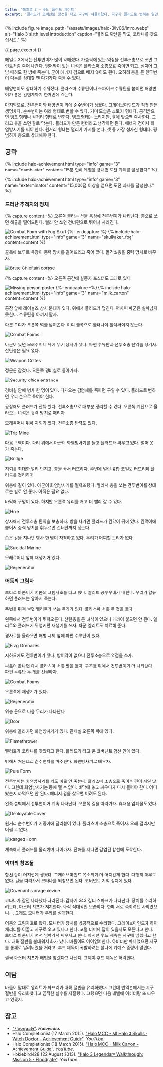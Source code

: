 ```yaml
---
title: '헤일로 3 — 06. 플러드 게이트'
excerpt: '플러드가 코버넌트 함선을 타고 지구에 쳐들어왔다. 지구가 플러드로 변하는 일만큼은 없어야 한다.'
---
```


{% include figure image_path="/assets/images/halo-3/lv06/intro.webp"
alt="Halo 3 sixth level introduction"
caption="플러드 확산을 막고, 코타나를 찾으십시오." %}

{{ page.excerpt }}

헤일로 3에서는 전투변이가 많이 약해졌다. 가슴팍에 있는 약점을 전투소총으로 쏘면 그런트처럼 죽어 나간다. 방어막이 있는 녀석은 플라스마 소총으로 죽이면 되고. 심지어 그냥 때려도 한 방에 죽는다. 굳이 에너지 검으로 베지 않아도 된다. 오히려 총을 든 전투변이 다수를 상대할 땐 다가가다 죽을 수 있다.

배양변이도 상대하기 쉬워졌다. 플라스마 수류탄이나 스파이크 수류탄을 붙이면 배양변이가 품은 감염체까지 한꺼번에 죽는다.

마지막으로, 전투변이와 배양변이 외에 순수변이가 생겼다. 그레이브마인드가 직접 만든 생명체다. 순수변이는 여러 형태로 변할 수 있다. 거미 모습은 스토커 형태다. 공격받으면 탱크 형태나 원거리 형태로 변한다. 탱크 형태는 느리지만, 팔에 맞으면 즉사한다. 그리고 총을 쏘면 팔로 막는다. 플러드가 만든 헌터라고 생각하면 된다. 에너지 검이나 화염방사기를 써야 한다. 원거리 형태는 멀리서 가시를 쏜다. 셋 중 가장 성가신 형태다. 평범하게 총으로 상대해야 한다.

## 공략

{% include halo-achievement.html type="info" game="3" name="dambuster"
content="15분 안에 레벨을 끝내면 도전 과제를 달성한다." %}

{% include halo-achievement.html type="info" game="3" name="exterminator"
content="15,000점 이상을 얻으면 도전 과제를 달성한다." %}

### 드러난 추적자의 정체

{% capture content -%}
오른쪽 불타는 건물 옥상에 전투변이가 나타난다. 총으로 쏘면 해골을 떨어뜨린다. 빨리 안 쏘면 건너편으로 뛰어서 사라진다.

![Combat Form with Fog Skull](/assets/images/halo-3/lv06/ch01/01-outside/combatform-skull.webp)
{%- endcapture %}
{% include halo-achievement.html type="info" game="3" name="skulltaker_fog" content=content %}

골목에 브루트 족장이 중력 망치를 떨어뜨리고 죽어 있다. 돌격소총을 중력 망치로 바꾸자.

![Brute Chieftain corpse](/assets/images/halo-3/lv06/ch01/01-outside/brute-chieftain-corpse.webp)

{% capture content -%}
오른쪽 공간에 실종자 포스터도 그대로 있다.

![Missing person poster](/assets/images/halo-3/lv06/ch01/01-outside/poster.webp)
{%- endcapture -%}
{% include halo-achievement.html type="info" game="3" name="milk_carton" content=content %}

공장 앞에 레이놀즈 상사 분대가 있다. 위에서 플러드가 덮친다. 어차피 아군은 살아남지 못한다. 수류탄을 아끼지 말자.

다른 무리가 오른쪽 벽을 넘어온다. 미리 골목으로 물러나야 둘러싸이지 않는다.

![Combat Forms](/assets/images/halo-3/lv06/ch01/01-outside/combatform.webp)

아군이 있던 모래주머니 뒤에 무기 상자가 있다. 파편 수류탄과 전투소총 탄약을 챙기자. 산탄총은 필요 없다.

![Weapon Crates](/assets/images/halo-3/lv06/ch01/01-outside/crate-weapon.webp)

정문은 잠겼다. 오른쪽 경비실로 돌아가자.

![Security office entrance](/assets/images/halo-3/lv06/ch01/01-outside/office.webp)

경비실 안에 병사 한 명이 있다. 다가오는 감염체를 죽이면 구할 수 있다. 플러드로 변하면 우리 손으로 죽여야 한다.

공장에도 플러드가 잔뜩 있다. 전투소총으로 대부분 정리할 수 있다. 오른쪽 계단으로 올라오는 녀석은 중력 망치로 때리자.

모래주머니 뒤에 지뢰가 있다. 전투소총 탄약도 있다.

![Trip Mine](/assets/images/halo-3/lv06/ch01/02-inside/tripmine.webp)

다음 구역이다. 다리 위에서 아군이 화염방사기를 들고 플러드와 싸우고 있다. 얼마 못 가 죽는다.

![Bridge](/assets/images/halo-3/lv06/ch01/02-inside/bridge.webp)

지뢰를 최대한 멀리 던지고, 총을 쏴서 터뜨리자. 주변에 널린 융합 코일도 터뜨리며 플러드를 정리하자.

위층에 길이 있다. 아군이 화염방사기를 떨어뜨렸다. 멀리서 총을 쏘는 전투변이를 상대로는 별로 안 좋다. 아직은 필요 없다.

바닥에 구멍이 있다. 하지만 오른쪽 유리를 깨고 더 빨리 갈 수 있다.

![Hole](/assets/images/halo-3/lv06/ch01/02-inside/hole.webp)

상자에서 전투소총 탄약을 보충하자. 방을 나가면 플러드가 칸막이 뒤에 있다. 칸막이에 붙어서 중력 망치를 휘두르면 건너편까지 닿는다.

좁은 길을 지나면 병사 한 명이 자책하고 있다. 우리가 어찌할 도리가 없다.

![Suicidal Marine](/assets/images/halo-3/lv06/ch01/03-inside/marine-suicidal.webp)

모래주머니 앞에 재생기가 있다.

![Regenerator](/assets/images/halo-3/lv06/ch01/03-inside/regenerator.webp)

### 어둠의 그림자

르타스 바둠이가 어둠의 그림자호를 타고 왔다. 엘리트 공수부대가 내린다. 우리가 합류하면 플러드는 알아서 죽는다.

주변을 뒤져 보면 엘리트가 쓰는 무기가 있다. 플라스마 소총 두 정을 들자.

왼쪽에서 전투변이가 뛰어오른다. 산탄총을 든 녀석이 있으니 가까이 붙으면 안 된다. 엘리트와 플러드가 뒤엉키면 재생기를 쓰자. 아군 엘리트도 치료해 준다.

경사로를 올라오면 해병 시체 옆에 파편 수류탄이 있다.

![Frag Grenades](/assets/images/halo-3/lv06/ch02/01-outside/grenade-frag.webp)

지하도에도 전투변이가 있다. 방어막이 없으니 전투소총으로 약점을 쏘자.

싸움이 끝나면 다시 플라스마 소총 쌍을 들자. 구조물 위에서 전투변이가 더 나타난다. 파편 수류탄 두 개를 선물하자.

![Combat Forms](/assets/images/halo-3/lv06/ch02/02-warehouse/combatform.webp)

오른쪽에 재생기가 있다.

![Regenerator](/assets/images/halo-3/lv06/ch02/02-warehouse/regenerator.webp)

위층 문으로 다음 무리가 나타난다.

![Door](/assets/images/halo-3/lv06/ch02/02-warehouse/door.webp)

위층에 올라가면 화염방사기가 있다. 관제실 오른쪽 벽에 있다.

![Flamethrower](/assets/images/halo-3/lv06/ch02/02-warehouse/flamethrower.webp)

엘리트가 코타나를 찾았다고 한다. 플러드가 타고 온 코버넌트 함선 안에 있다.

밖에서 처음으로 순수변이를 마주한다. 화염방사기로 태우자.

![Pure Form](/assets/images/halo-3/lv06/ch02/03-outside/pureform-tank.webp)

전투변이는 화염방사기를 쏴도 바로 안 죽는다. 플라스마 소총으로 죽이는 편이 제일 낫다. 그런데 화염방사기는 등에 멜 수 없다. 바닥에 놓고 싸우다가 다시 들어야 한다. 어디 놨는지 까먹으면 안 된다. 에너지 검을 찾으면 버려도 된다.

왼쪽 절벽에서 전투변이가 계속 나타난다. 오른쪽 길을 따라가자. 휴대용 엄폐물도 있다.

![Deployable Cover](/assets/images/halo-3/lv06/ch02/03-outside/deployablecover.webp)

원거리 순수변이가 기중기에 달라붙어 있다. 플라스마 소총으로 죽이자. 오래 걸리지만 어쩔 수 없다.

![Ranged Form](/assets/images/halo-3/lv06/ch02/03-outside/pureform-ranged.webp)

계속해서 플러드를 물리치며 나아가자. 잔해를 지나면 감염된 함선에 도착한다.

### 악마의 창조물

함선 안이 어지럽게 생겼다. 그레이브마인드 목소리가 더 어지럽게 한다. 다행히 아무도 없다. 길을 따라가서 코타나를 되찾으면 된다. 코버넌트 기억 장치에 있다.

![Covenant storage device](/assets/images/halo-3/lv06/ch03/storage.webp)

코타나가 잠깐 나타났다 사라진다. 갑자기 343 길티 스파크가 나타난다. 장치를 수리하려는데, 마스터 치프가 저지한다. 아직 적대적인 모습이다. 한때 서로 죽이려던 사이였으니···. 그래도 모니터가 우리를 설득한다.

어둠의 그림자호로 왔다. 모니터가 장치를 성공적으로 수리했다. 그레이브마인드가 하이 채리티를 이끌고 지구로 오고 있다고 한다. 포털 너머에 답이 있을지도 모른다고 한다. 르타스 바둠이가 어서 넘어가서 싸우자고 한다. 하지만 후드 제독은 지구에 남겠다고 한다. 대륙 절반을 불태워서 화가 났다. 바둠이도 어이없어한다. 아비터만 아니었으면 지구를 통째로 날려버렸을 거라고. 후드 제독이 폭발하려는 찰나에 키예스 중령이 말린다.

결국 마스터 치프가 해법을 찾겠다고 나선다. 그제야 후드 제독은 허락한다.

## 여담

바둠이 말대로 엘리트가 아프리카 대륙 절반을 유리화했다. 그런데 번역본에서는 지구 절반을 유리화했다고 끔찍한 실수를 저질렀다. 그랬으면 다음 레벨에 아비터랑 또 싸우고 있겠지.

## 참고

- ["Floodgate"](https://www.halopedia.org/Floodgate). *Halopedia*.
- Halo Completionist (17 March 2015). ["Halo MCC - All Halo 3 Skulls - Witch Doctor - Achievement Guide"](https://youtu.be/fXqqz2LyiKg?t=177). *YouTube*.
- Halo Completionist (18 March 2015). ["Halo MCC - Milk Carton - Achievement Guide"](https://youtu.be/Ty-yLSKKQSo). *YouTube*.
- Hokiebird428 (22 August 2013). ["Halo 3 Legendary Walkthrough: Mission 5 - Floodgate"](https://youtu.be/2xu47FbvJ2o). *YouTube*.
